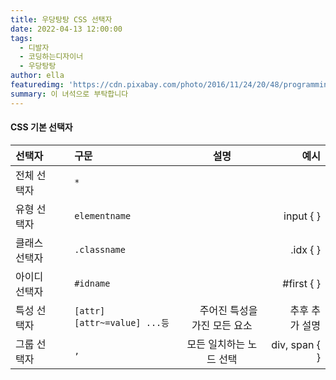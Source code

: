 ```yaml
---
title: 우당탕탕 CSS 선택자
date: 2022-04-13 12:00:00
tags:
  - 디발자
  - 코딩하는디자이너
  - 우당탕탕
author: ella
featuredimg: 'https://cdn.pixabay.com/photo/2016/11/24/20/48/programming-1857236_1280.jpg'
summary: 이 녀석으로 부탁합니다
---
```


#### CSS 기본 선택자

| 선택자        |              | 구문                         |                            설명                            |                                         예시 |
| :------------ | -----------: | :--------------------------- | :--------------------------------------------------------: | -------------------------------------------: |
| 전체 선택자   | &nbsp;&nbsp; | `*`                          |                                                            |                                              |
| 유형 선택자   | &nbsp;&nbsp; | `elementname`                |                                                            |                                    input { } |
| 클래스 선택자 | &nbsp;&nbsp; | `.classname`                 |                                                            |                                     .idx { } |
| 아이디 선택자 | &nbsp;&nbsp; | `#idname`                    |                                                            |                                   #first { } |
| 특성 선택자   | &nbsp;&nbsp; | `[attr] [attr~=value] ...등` | &nbsp;&nbsp;&nbsp;&nbsp;&nbsp;주어진 특성을 가진 모든 요소 | &nbsp;&nbsp;&nbsp;&nbsp;&nbsp;추후 추가 설명 |
| 그룹 선택자   | &nbsp;&nbsp; | `,`                          |                  모든 일치하는 노드 선택                   |                                div, span { } |

<br>
